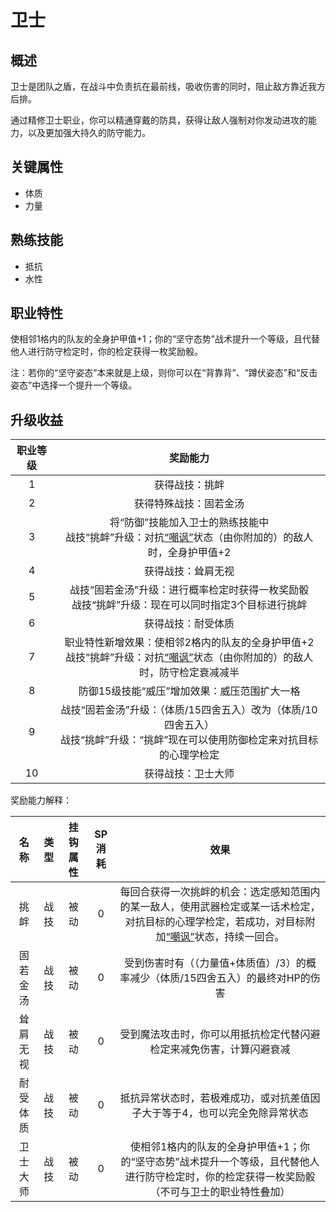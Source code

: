 # 卫士

## 概述

卫士是团队之盾，在战斗中负责抗在最前线，吸收伤害的同时，阻止敌方靠近我方后排。

通过精修卫士职业，你可以精通穿戴的防具，获得让敌人强制对你发动进攻的能力，以及更加强大持久的防守能力。

## 关键属性

* 体质
* 力量

## 熟练技能

* 抵抗
* 水性
  
## 职业特性

使相邻1格内的队友的全身护甲值+1；你的“坚守态势”战术提升一个等级，且代替他人进行防守检定时，你的检定获得一枚奖励骰。

注：若你的“坚守姿态”本来就是上级，则你可以在“背靠背”、“蹲伏姿态”和“反击姿态”中选择一个提升一个等级。

## 升级收益

职业等级|奖励能力
:--:|:--:
1|获得战技：挑衅
2|获得特殊战技：固若金汤
3|将“防御”技能加入卫士的熟练技能中<br>战技“挑衅”升级：对抗<a href="../../../status/normal/#嘲讽" target="_blank">“嘲讽”</a>状态（由你附加的）的敌人时，全身护甲值+2
4|获得战技：耸肩无视
5|战技“固若金汤”升级：进行概率检定时获得一枚奖励骰<br>战技“挑衅”升级：现在可以同时指定3个目标进行挑衅
6|获得战技：耐受体质
7|职业特性新增效果：使相邻2格内的队友的全身护甲值+2<br>战技“挑衅”升级：对抗<a href="../../../status/normal/#嘲讽" target="_blank">“嘲讽”</a>状态（由你附加的）的敌人时，防守检定衰减减半
8|防御15级技能“威压”增加效果：威压范围扩大一格
9|战技“固若金汤”升级：（体质/15四舍五入）改为（体质/10四舍五入）<br>战技“挑衅”升级：“挑衅”现在可以使用防御检定来对抗目标的心理学检定
10|获得战技：卫士大师

奖励能力解释：

名称|类型|挂钩属性|SP消耗|效果
:--:|:--:|:--:|:--:|:--:
挑衅|战技|被动|0|每回合获得一次挑衅的机会：选定感知范围内的某一敌人，使用武器检定或某一话术检定，对抗目标的心理学检定，若成功，对目标附加<a href="../../../status/normal/#嘲讽" target="_blank">“嘲讽”</a>状态，持续一回合。
固若金汤|战技|被动|0|受到伤害时有（（力量值+体质值）/3）的概率减少（体质/15四舍五入）的最终对HP的伤害
耸肩无视|战技|被动|0|受到魔法攻击时，你可以用抵抗检定代替闪避检定来减免伤害，计算闪避衰减
耐受体质|战技|被动|0|抵抗异常状态时，若极难成功，或对抗差值因子大于等于4，也可以完全免除异常状态
卫士大师|战技|被动|0|使相邻1格内的队友的全身护甲值+1；你的“坚守态势”战术提升一个等级，且代替他人进行防守检定时，你的检定获得一枚奖励骰<br>（不可与卫士的职业特性叠加）
